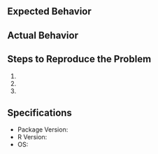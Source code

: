 ## Expected Behavior


## Actual Behavior


## Steps to Reproduce the Problem

  1.
  1.
  1.

## Specifications

  - Package Version:
  - R Version:
  - OS:
